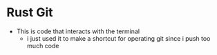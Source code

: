 # Rust Git
- This is code that interacts with the terminal
  - i just used it to make a shortcut for operating git since i push too much code
